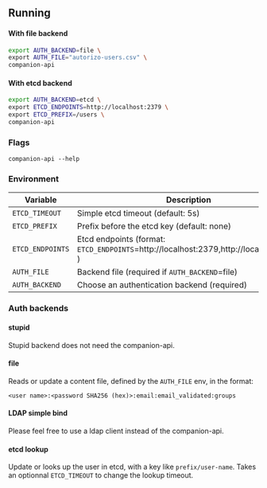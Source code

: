 ## Running

#### With file backend

```sh
export AUTH_BACKEND=file \
export AUTH_FILE="autorizo-users.csv" \
companion-api
```

#### With etcd backend

```sh
export AUTH_BACKEND=etcd \
export ETCD_ENDPOINTS=http://localhost:2379 \
export ETCD_PREFIX=/users \
companion-api
```

### Flags

```
companion-api --help
```

### Environment

| Variable         | Description                                                                            |
| ---------------- | -------------------------------------------------------------------------------------- |
| `ETCD_TIMEOUT`   | Simple etcd timeout (default: 5s)                                                      |
| `ETCD_PREFIX`    | Prefix before the etcd key (default: none)                                             |
| `ETCD_ENDPOINTS` | Etcd endpoints (format: `ETCD_ENDPOINTS`=http://localhost:2379,http://localhost:4001 ) |
| `AUTH_FILE`      | Backend file (required if `AUTH_BACKEND`=file)                                         |
| `AUTH_BACKEND`   | Choose an authentication backend (required)                                            |

### Auth backends

#### stupid

Stupid backend does not need the companion-api.

#### file

Reads or update a content file, defined by the `AUTH_FILE` env, in the format:

```
<user name>:<password SHA256 (hex)>:email:email_validated:groups
```

#### LDAP simple bind

Please feel free to use a ldap client instead of the companion-api.

#### etcd lookup

Update or looks up the user in etcd, with a key like `prefix/user-name`. Takes an optionnal `ETCD_TIMEOUT` to change the lookup timeout.
